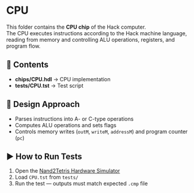 # CPU

This folder contains the **CPU chip** of the Hack computer.  
The CPU executes instructions according to the Hack machine language, reading from memory and controlling ALU operations, registers, and program flow.

## 📂 Contents

- **chips/CPU.hdl** → CPU implementation  
- **tests/CPU.tst** → Test script  

## 🧩 Design Approach
- Parses instructions into A- or C-type operations  
- Computes ALU operations and sets flags  
- Controls memory writes (`outM`, `writeM`, `addressM`) and program counter (`pc`)  

## ▶️ How to Run Tests
1. Open the [Nand2Tetris Hardware Simulator](https://www.nand2tetris.org/software)  
2. Load `CPU.tst` from `tests/`  
3. Run the test — outputs must match expected `.cmp` file
